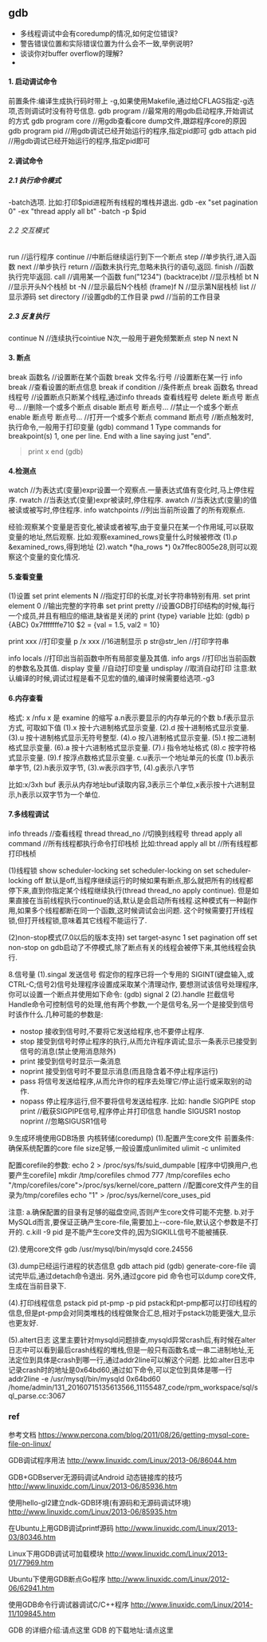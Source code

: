 ## gdb

* 多线程调试中会有coredump的情况,如何定位错误?
* 警告错误位置和实际错误位置为什么会不一致,举例说明?
* 谈谈你对buffer overflow的理解?
* 
#### 1. 启动调试命令
前置条件:编译生成执行码时带上 -g,如果使用Makefile,通过给CFLAGS指定-g选项,否则调试时没有符号信息.
gdb program //最常用的用gdb启动程序,开始调试的方式
gdb program core //用gdb查看core dump文件,跟踪程序core的原因
gdb program pid //用gdb调试已经开始运行的程序,指定pid即可
gdb attach pid //用gdb调试已经开始运行的程序,指定pid即可

#### 2.调试命令
##### 2.1 执行命令模式
-batch选项.
比如:打印$pid进程所有线程的堆栈并退出.
gdb -ex "set pagination 0" -ex "thread apply all bt" -batch -p $pid

###### 2.2 交互模式
run             //运行程序
continue        //中断后继续运行到下一个断点
step            //单步执行,进入函数
next            //单步执行
return          //函数未执行完,忽略未执行的语句,返回.
finish          //函数执行完毕返回.
call            //调用某一个函数 fun("1234")
(backtrace)bt   //显示栈桢
bt N            //显示开头N个栈桢
bt -N           //显示最后N个栈桢
(frame)f N      //显示第N层栈桢
list            //显示源码
set directory   //设置gdb的工作目录
pwd             //当前的工作目录

##### 2.3 反复执行
continue N    //连续执行cointiue N次,一般用于避免频繁断点
step N
next N

#### 3. 断点
break 函数名                         //设置断在某个函数
break 文件名:行号                    //设置断在某一行
info break                          //查看设置的断点信息
break if condition                  //条件断点
break 函数名 thread 线程号           //设置断点只断某个线程,通过info threads 查看线程号
delete 断点号 断点号...              //删除一个或多个断点
disable 断点号 断点号...             //禁止一个或多个断点
enable 断点号 断点号...              //打开一个或多个断点
command 断点号                      //断点触发时,执行命令,一般用于打印变量
(gdb) command 1
Type commands for breakpoint(s) 1, one per line.
End with a line saying just "end".
>print x
>end
(gdb)

#### 4.检测点
watch               //为表达式(变量)expr设置一个观察点.一量表达式值有变化时,马上停住程序.
rwatch              //当表达式(变量)expr被读时,停住程序.
awatch              //当表达式(变量)的值被读或被写时,停住程序.
info watchpoints    //列出当前所设置了的所有观察点.

经验:观察某个变量是否变化,被读或者被写,由于变量只在某一个作用域,可以获取变量的地址,然后观察.
比如:观察examined_rows变量什么时候被修改
(1).p &examined_rows,得到地址
(2).watch *(ha_rows *) 0x7ffec8005e28,则可以观察这个变量的变化情况.

#### 5.查看变量
(1)设置
set print elements N //指定打印的长度,对长字符串特别有用.
set print element 0 //输出完整的字符串
set print pretty //设置GDB打印结构的时候,每行一个成员,并且有相应的缩进,缺省是关闭的
print {type} variable
比如:
(gdb) p {ABC} 0x7fffffffe710
$2 = {val = 1.5, val2 = 10}

print xxx //打印变量
p /x xxx //16进制显示
p str@str_len //打印字符串

info locals //打印出当前函数中所有局部变量及其值.
info args //打印出当前函数的参数名及其值.
display 变量 //自动打印变量
undisplay //取消自动打印
注意:默认编译的时候,调试过程是看不见宏的值的,编译时候需要给选项.-g3

#### 6.内存查看
格式: x /nfu <addr> x 是 examine 的缩写
a.n表示要显示的内存单元的个数
b.f表示显示方式, 可取如下值
(1).x 按十六进制格式显示变量.
(2).d 按十进制格式显示变量.
(3).u 按十进制格式显示无符号整型.
(4).o 按八进制格式显示变量.
(5).t 按二进制格式显示变量.
(6).a 按十六进制格式显示变量.
(7).i 指令地址格式
(8).c 按字符格式显示变量.
(9).f 按浮点数格式显示变量.
c.u表示一个地址单元的长度
(1).b表示单字节,
(2).h表示双字节,
(3).w表示四字节,
(4).g表示八字节

比如:x/3xh buf
表示从内存地址buf读取内容,3表示三个单位,x表示按十六进制显示,h表示以双字节为一个单位.

#### 7.多线程调试
info threads //查看线程
thread thread_no //切换到线程号
thread apply all command //所有线程都执行命令打印栈桢
比如:thread apply all bt //所有线程都打印栈桢

(1)线程锁
show scheduler-locking
set scheduler-locking on
set scheduler-locking off
默认是off,当程序继续运行的时候如果有断点,那么就把所有的线程都停下来,直到你指定某个线程继续执行(thread thread_no apply continue).
但是如果直接在当前线程执行continue的话,默认是会启动所有线程.这种模式有一种副作用,如果多个线程都断在同一个函数,这时候调试会出问题.
这个时候需要打开线程锁,但打开线程锁,意味着其它线程不能运行了.

(2)non-stop模式(7.0以后的版本支持)
set target-async 1
set pagination off
set non-stop on
gdb启动了不停模式,除了断点有关的线程会被停下来,其他线程会执行.

8.信号量
(1).singal 发送信号
假定你的程序已将一个专用的 SIGINT(键盘输入,或CTRL-C;信号2)信号处理程序设置成采取某个清理动作,
要想测试该信号处理程序,你可以设置一个断点并使用如下命令:
(gdb) signal 2
(2).handle 拦截信号
Handle命令可控制信号的处理,他有两个参数,一个是信号名,另一个是接受到信号时该作什么.几种可能的参数是:
* nostop 接收到信号时,不要将它发送给程序,也不要停止程序.
* stop 接受到信号时停止程序的执行,从而允许程序调试;显示一条表示已接受到信号的消息(禁止使用消息除外)
* print 接受到信号时显示一条消息
* noprint 接受到信号时不要显示消息(而且隐含着不停止程序运行)
* pass 将信号发送给程序,从而允许你的程序去处理它/停止运行或采取别的动作.
* nopass 停止程序运行,但不要将信号发送给程序.
比如:
handle SIGPIPE stop print //截获SIGPIPE信号,程序停止并打印信息
handle SIGUSR1 nostop noprint //忽略SIGUSR1信号

9.生成环境使用GDB场景
内核转储(coredump)
(1).配置产生core文件
前置条件:确保系统配置的core file size足够,一般设置成unlimited
ulimit -c unlimited

配置corefile的参数:
echo 2 > /proc/sys/fs/suid_dumpable [程序中切换用户,也要产生corefile]
mkdir /tmp/corefiles
chmod 777 /tmp/corefiles
echo "/tmp/corefiles/core">/proc/sys/kernel/core_pattern //配置core文件产生的目录为/tmp/corefiles
echo "1" > /proc/sys/kernel/core_uses_pid

注意:
a.确保配置的目录有足够的磁盘空间,否则产生core文件可能不完整.
b.对于MySQLd而言,要保证正确产生core-file,需要加上--core-file,默认这个参数是不打开的.
c.kill -9 pid 是不能产生core文件的,因为SIGKILL信号不能被捕获.

(2).使用core文件
gdb /usr/mysql/bin/mysqld core.24556

(3).dump已经运行进程的状态信息
gdb attach pid
(gdb) generate-core-file
调试完毕后,通过detach命令退出.
另外,通过gcore pid 命令也可以dump core文件,生成在当前目录下.

(4).打印线程信息
pstack pid
pt-pmp -p pid
pstack和pt-pmp都可以打印线程的信息,但是pt-pmp会对同类堆栈的线程做聚合汇总,相对于pstack功能更强大,显示也更友好.

(5).altert日志
这里主要针对mysqld问题排查,mysqld异常crash后,有时候在alter日志中可以看到最后crash线程的堆栈,但是一般只有函数名或一串二进制地址,无法定位到具体是crash到哪一行,通过addr2line可以解这个问题.
比如:alter日志中记录crash时的地址是0x64bd60,通过如下命令,可以定位到具体是哪一行
addr2line -e /usr/mysql/bin/mysqld 0x64bd60
/home/admin/131_20160715135613566_11155487_code/rpm_workspace/sql/sql_parse.cc:3067


### ref

参考文档
https://www.percona.com/blog/2011/08/26/getting-mysql-core-file-on-linux/

GDB调试程序用法 http://www.linuxidc.com/Linux/2013-06/86044.htm

GDB+GDBserver无源码调试Android 动态链接库的技巧 http://www.linuxidc.com/Linux/2013-06/85936.htm

使用hello-gl2建立ndk-GDB环境(有源码和无源码调试环境) http://www.linuxidc.com/Linux/2013-06/85935.htm

在Ubuntu上用GDB调试printf源码 http://www.linuxidc.com/Linux/2013-03/80346.htm

Linux下用GDB调试可加载模块 http://www.linuxidc.com/Linux/2013-01/77969.htm

Ubuntu下使用GDB断点Go程序 http://www.linuxidc.com/Linux/2012-06/62941.htm

使用GDB命令行调试器调试C/C++程序 http://www.linuxidc.com/Linux/2014-11/109845.htm

GDB 的详细介绍:请点这里
GDB 的下载地址:请点这里